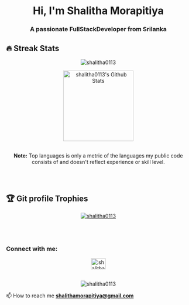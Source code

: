 <h1 align="center"> Hi, I'm Shalitha Morapitiya</h1>
<h3 align="center">A passionate FullStackDeveloper from Srilanka</h3>

## 🔥 Streak Stats
<p align="center"><img src="https://github-readme-streak-stats.herokuapp.com/?user=shalitha0113&theme=blueberry" alt="shalitha0113" /></p>
  <p align="center">
    <a href="https://github.com/anuraghazra/github-readme-stats"><img alt="shalitha0113's Github Stats" src="https://github-readme-stats.vercel.app/api?username=shalitha0113&show_icons=true&count_private=true&theme=blueberry" height="192px"/></a>
<br/>
  &nbsp;
    
  <br/>
  <p align="center">
  <b>Note:</b> Top languages is only a metric of the languages my public code consists of and doesn't reflect experience or skill level.
  </p>
  <br><br>

  ## :trophy: Git profile Trophies

<p align="center"> <a href="https://github.com/ryo-ma/github-profile-trophy"><img src="https://github-profile-trophy.vercel.app/?username=shalitha0113&layout=compact&theme=blueberry" alt="shalitha0113" /></a> </p>

<br><br>

<h3 align="left">Connect with me:</h3>
<p align="center">
<a href="https://www.linkedin.com/in/shalitha-morapitiya-b368b6136" target="blank"><img align="center" src="https://raw.githubusercontent.com/rahuldkjain/github-profile-readme-generator/master/src/images/icons/Social/linked-in-alt.svg" alt="shalitha-morapitiya-b368b6136" height="30" width="40" /></a>
<br><br>

  <p align="center">
  <img src="https://komarev.com/ghpvc/?username=shalitha0113" alt="shalitha0113" />
</p>

📫 How to reach me **shalithamorapitiya@gmail.com**


<!--
**shalitha0113/shalitha0113** is a ✨ _special_ ✨ repository because its `README.md` (this file) appears on your GitHub profile.

Here are some ideas to get you started:

- 🔭 I’m currently working on ...
- 🌱 I’m currently learning ...
- 👯 I’m looking to collaborate on ...
- 🤔 I’m looking for help with ...
- 💬 Ask me about ...
- 📫 How to reach me: ...
- 😄 Pronouns: ...
- ⚡ Fun fact: ...
-->
